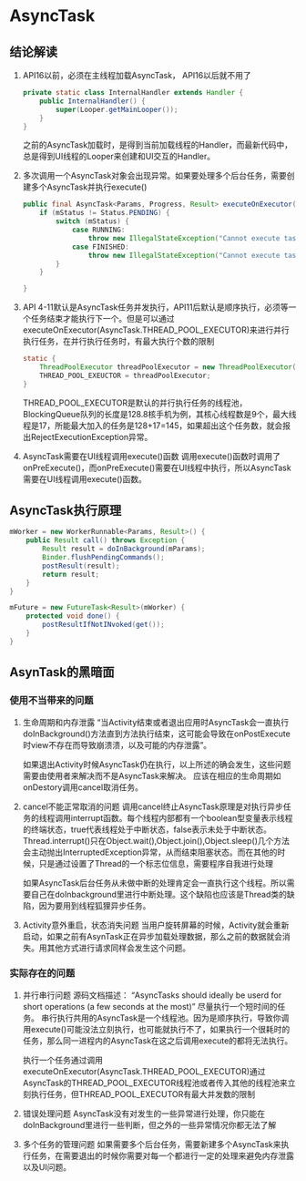 # AsyncTask

## 结论解读

1. API16以前，必须在主线程加载AsyncTask， API16以后就不用了

    ```java
    private static class InternalHandler extends Handler {
        public InternalHandler() {
            super(Looper.getMainLooper());
        }
    }
    ```

    之前的AsyncTask加载时，是得到当前加载线程的Handler，而最新代码中，总是得到UI线程的Looper来创建和UI交互的Handler。

2. 多次调用一个AsyncTask对象会出现异常。如果要处理多个后台任务，需要创建多个AsyncTask并执行execute()

    ```java
    public final AsyncTask<Params, Progress, Result> executeOnExecutor(Executor exec, Params... params) {
        if (mStatus != Status.PENDING) {
            switch (mStatus) {
                case RUNNING:
                    throw new IllegalStateException("Cannot execute task:");
                case FINISHED:
                    throw new IllegalStateException("Cannot execute task:")
            }
        }

    }
    ```
3. API 4-11默认是AsyncTask任务并发执行，API11后默认是顺序执行，必须等一个任务结束才能执行下一个。但是可以通过executeOnExecutor(AsyncTask.THREAD\_POOL\_EXECUTOR)来进行并行执行任务，在并行执行任务时，有最大执行个数的限制

    ```java
    static {
        ThreadPoolExecutor threadPoolExecutor = new ThreadPoolExecutor(CORE_POOL_SIZE, MAXIMUM_POOL_SIZE, KEEP_ALIVE_SECONDS, TimeUnit.SECONDS, sPoolWorkQueuee, sThreadFactory)
        THREAD_POOL_EXEUCTOR = threadPoolExecutor;
    }
    ```

    THREAD_POOL_EXECUTOR是默认的并行执行任务的线程池，BlockingQueue队列的长度是128.8核手机为例，其核心线程数是9个，最大线程是17，所能最大加入的任务是128+17=145，如果超出这个任务数，就会报出RejectExecutionException异常。

4. AsyncTask需要在UI线程调用execute()函数
    调用execute()函数时调用了onPreExecute()，而onPreExecute()需要在UI线程中执行，所以AsyncTask需要在UI线程调用execute()函数。

## AsyncTask执行原理

```java
mWorker = new WorkerRunnable<Params, Result>() {
    public Result call() throws Exception {
        Result result = doInBackground(mParams);
        Binder.flushPendingCommands();
        postResult(result);
        return result;
    }
}

mFuture = new FutureTask<Result>(mWorker) {
    protected void done() {
        postResultIfNotINvoked(get());
    }
}
```

## AsynTask的黑暗面

### 使用不当带来的问题

1. 生命周期和内存泄露
    “当Activity结束或者退出应用时AsyncTask会一直执行doInBackground()方法直到方法执行结束，这可能会导致在onPostExecute时view不存在而导致崩溃溃，以及可能的内存泄露”。

    如果退出Activity时候AsyncTask仍在执行，以上所述的确会发生，这些问题需要由使用者来解决而不是AsyncTask来解决。
    应该在相应的生命周期如onDestory调用cancel取消任务。
2. cancel不能正常取消的问题
    调用cancel终止AsyncTask原理是对执行异步任务的线程调用interrupt函数。每个线程内部都有一个boolean型变量表示线程的终端状态，true代表线程处于中断状态，false表示未处于中断状态。
    Thread.interrupt()只在Object.wait(),Object.join(),Object.sleep()几个方法会主动抛出InterruptedException异常，从而结束阻塞状态。而在其他的时候，只是通过设置了Thread的一个标志位信息，需要程序自我进行处理

    如果AsyncTask后台任务从未做中断的处理肯定会一直执行这个线程。所以需要自己在doInbackground里进行中断处理。这个缺陷也应该是Thread类的缺陷，因为要用到线程狐狸异步任务。
3. Activity意外重启，状态消失问题
    当用户旋转屏幕的时候，Activity就会重新启动，如果之前有AsynTask正在异步加载处理数据，那么之前的数据就会消失。用其他方式进行请求同样会发生这个问题。

### 实际存在的问题

1. 并行串行问题
    源码文档描述：
    “AsyncTasks should ideally be userd for short operations (a few seconds at the most)”
    尽量执行一个短时间的任务。
    串行执行共用的AsyncTask是一个线程池。因为是顺序执行，导致你调用execute()可能没法立刻执行，也可能就执行不了，如果执行一个很耗时的任务，那么同一进程内的AsyncTask在这之后调用execute的都将无法执行。

    执行一个任务通过调用executeOnExecutor(AsyncTask.THREAD_POOL_EXECUTOR)通过AsyncTask的THREAD_POOL_EXECUTOR线程池或者传入其他的线程池来立刻执行任务，但THREAD_POOL_EXECUTOR有最大并发数的限制

2. 错误处理问题
    AsyncTask没有对发生的一些异常进行处理，你只能在doInBackground里进行一些判断，但之外的一些异常情况你都无法了解

3. 多个任务的管理问题
    如果需要多个后台任务，需要新建多个AsyncTask来执行任务，在需要退出的时候你需要对每一个都进行一定的处理来避免内存泄露以及UI问题。